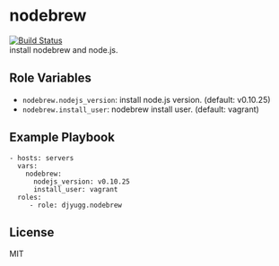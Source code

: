 nodebrew
=========
[![Build Status](https://travis-ci.org/djyugg/ansible-role-nodebrew.svg?branch=master)](https://travis-ci.org/djyugg/ansible-role-nodebrew)  
install nodebrew and node.js.

Role Variables
--------------
- `nodebrew.nodejs_version`: install node.js version. (default: v0.10.25)
- `nodebrew.install_user`: nodebrew install user. (default: vagrant) 

Example Playbook
----------------

    - hosts: servers
      vars:
        nodebrew:
          nodejs_version: v0.10.25
          install_user: vagrant
      roles:
         - role: djyugg.nodebrew

License
-------

MIT

